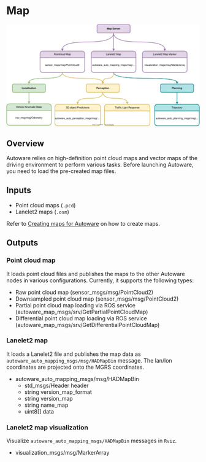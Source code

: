 # Map

![Node diagram](./images/Map-Bus-ODD-Architecture.drawio.svg)

## Overview

Autoware relies on high-definition point cloud maps and vector maps of the driving environment to perform various tasks. Before launching Autoware, you need to load the pre-created map files.

## Inputs

- Point cloud maps (`.pcd`)
- Lanelet2 maps (`.osm`)

Refer to [Creating maps for Autoware](../../../how-to-guides/creating-maps-for-autoware.md) on how to create maps.

## Outputs

### Point cloud map

It loads point cloud files and publishes the maps to the other Autoware nodes in various configurations. Currently, it supports the following types:

- Raw point cloud map (sensor_msgs/msg/PointCloud2)
- Downsampled point cloud map (sensor_msgs/msg/PointCloud2)
- Partial point cloud map loading via ROS service (autoware_map_msgs/srv/GetPartialPointCloudMap)
- Differential point cloud map loading via ROS service (autoware_map_msgs/srv/GetDifferentialPointCloudMap)

### Lanelet2 map

It loads a Lanelet2 file and publishes the map data as `autoware_auto_mapping_msgs/msg/HADMapBin` message. The lan/lon coordinates are projected onto the MGRS coordinates.

- autoware_auto_mapping_msgs/msg/HADMapBin
  - std_msgs/Header header
  - string version_map_format
  - string version_map
  - string name_map
  - uint8[] data

### Lanelet2 map visualization

Visualize `autoware_auto_mapping_msgs/HADMapBin` messages in `Rviz`.

- visualization_msgs/msg/MarkerArray
